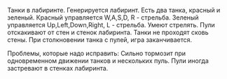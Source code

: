 Танки в лабиринте. 
Генерируется лабиринт.
Есть два танка, красный и зеленый. 
Красный управляется W,A,S,D, R - стрельба. 
Зеленый управляется Up,Left,Down,Right, L - стрельба.
Умеют стрелять.
Пули отскакивают от стен и стенок лабиринта.
Танки не проходят сковь стены.
При столкновении танка с пулей, игра заканчивается.

Проблемы, которые надо исправить: 
  Сильно тормозит при одновременном движении танков и нескольких пуль.
  Пули иногда застревают в стенках лабиринта.
